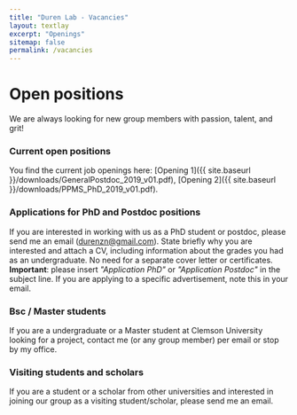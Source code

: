 ```yaml
---
title: "Duren Lab - Vacancies"
layout: textlay
excerpt: "Openings"
sitemap: false
permalink: /vacancies
---
```


# Open positions

We are always looking for new group members with passion, talent, and grit!


### Current open positions

You find the current job openings here:
[Opening 1]({{ site.baseurl }}/downloads/GeneralPostdoc_2019_v01.pdf),
[Opening 2]({{ site.baseurl }}/downloads/PPMS_PhD_2019_v01.pdf).


### Applications for PhD and Postdoc positions
If you are interested in working with us as a PhD student or postdoc, please send me an email (durenzn@gmail.com). State briefly why you are interested and attach a CV, including information about the grades you had as an undergraduate. No need for a separate cover letter or certificates. **Important**: please insert _"Application PhD"_ or _"Application Postdoc"_ in the subject line. If you are applying to a specific advertisement, note this in your email.


### Bsc / Master students 
If you are a undergraduate or a Master student at Clemson University looking for a project, contact me (or any group member) per email or stop by my office.

### Visiting students and scholars
If you are a student or a scholar from other universities and interested in joining our group as a visiting student/scholar, please send me an email.
